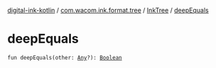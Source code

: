 [digital-ink-kotlin](../../index.md) / [com.wacom.ink.format.tree](../index.md) / [InkTree](index.md) / [deepEquals](./deep-equals.md)

# deepEquals

`fun deepEquals(other: `[`Any`](https://kotlinlang.org/api/latest/jvm/stdlib/kotlin/-any/index.html)`?): `[`Boolean`](https://kotlinlang.org/api/latest/jvm/stdlib/kotlin/-boolean/index.html)